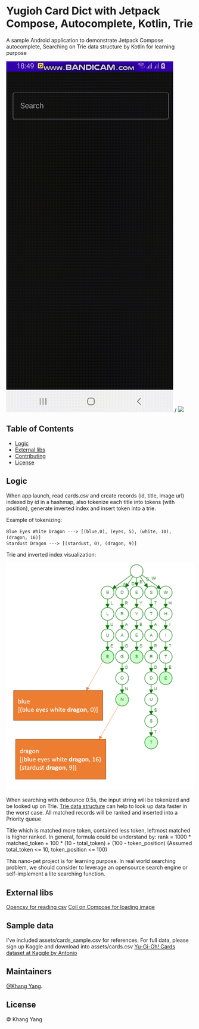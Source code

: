 # Yugioh Card Dict with Jetpack Compose, Autocomplete, Kotlin, Trie

A sample Android application to demonstrate Jetpack Compose autocomplete, Searching on Trie data structure by Kotlin for learning purpose

![demo](demo.gif) / ![](dmeo.gif)

## Table of Contents

- [Logic](#logic)
- [External libs](#external-libs)  
- [Contributing](#sample-data)
- [License](#license)

## Logic

When app launch, read cards.csv and create records (id, title, image url) indexed by id in a hashmap, also tokenize each title into tokens (with position), generate inverted index and insert token into a trie.

Example of tokenizing: 
```
Blue Eyes White Dragon ---> [(blue,0), (eyes, 5), (white, 10), (dragon, 16)]
Stardust Dragon ---> [(stardust, 0), (dragon, 9)]
```
Trie and inverted index visualization:

![](trie-visualization.png)

When searching with debounce 0.5s, the input string will be tokenized and be looked up on Trie. [Trie data structure](https://en.wikipedia.org/wiki/Trie) can help to look up data faster in the worst case. All matched records will be ranked and inserted into a Priority queue 

Title which is matched more token, contained less token, leftmost matched is higher ranked. In general, formula could be understand by: rank = 1000 * matched_token + 100 * (10 - total_token) + (100 - token_position) (Assumed total_token <= 10, token_position <= 100)

This nano-pet project is for learning purpose. In real world searching problem, we should consider to leverage an opensource search engine or self-implement a lite searching function.

## External libs

[Opencsv for reading csv](http://opencsv.sourceforge.net/)
[Coil on Compose for loading image](https://coil-kt.github.io/coil/compose/)

## Sample data

I've included assets/cards_sample.csv for references. For full data, please sign up Kaggle and download into assets/cards.csv
[Yu-Gi-Oh! Cards dataset at Kaggle by Antonio](https://www.kaggle.com/ioexception/yugioh-cards)

## Maintainers

[@Khang Yang](https://github.com/chungvinhkhang).

## License

© Khang Yang